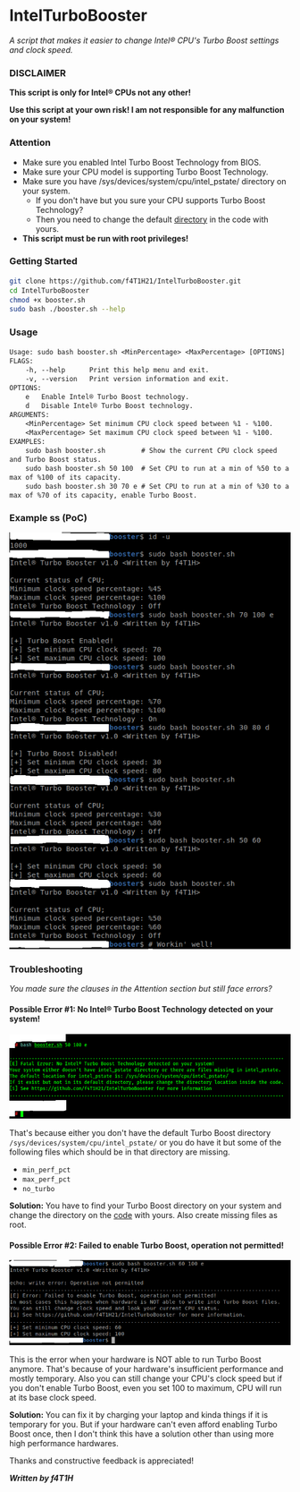 # IntelTurboBooster
*A script that makes it easier to change Intel® CPU's Turbo Boost settings and clock speed.*
### DISCLAIMER
**This script is only for Intel® CPUs not any other!**

**Use this script at your own risk! I am not responsible for any malfunction on your system!**

### Attention
- Make sure you enabled Intel Turbo Boost Technology from BIOS.
- Make sure your CPU model is supporting Turbo Boost Technology.
- Make sure you have /sys/devices/system/cpu/intel_pstate/ directory on your system.
  - If you don't have but you sure your CPU supports Turbo Boost Technology?
  - Then you need to change the default [directory](https://github.com/f4T1H21/IntelTurboBooster/blob/a6036b3af70ed13c70aab08833375d2f4d91e9bb/booster.sh#L10) in the code with yours.
- **This script must be run with root privileges!**
### Getting Started
```bash
git clone https://github.com/f4T1H21/IntelTurboBooster.git
cd IntelTurboBooster
chmod +x booster.sh
sudo bash ./booster.sh --help
```

### Usage
```
Usage: sudo bash booster.sh <MinPercentage> <MaxPercentage> [OPTIONS]
FLAGS:
    -h, --help      Print this help menu and exit.
    -v, --version   Print version information and exit.
OPTIONS:
    e   Enable Intel® Turbo Boost technology.
    d   Disable Intel® Turbo Boost technology.
ARGUMENTS:
    <MinPercentage> Set minimum CPU clock speed between %1 - %100.
    <MaxPercentage> Set maximum CPU clock speed between %1 - %100.
EXAMPLES:
    sudo bash booster.sh         # Show the current CPU clock speed and Turbo Boost status.
    sudo bash booster.sh 50 100  # Set CPU to run at a min of %50 to a max of %100 of its capacity.
    sudo bash booster.sh 30 70 e # Set CPU to run at a min of %30 to a max of %70 of its capacity, enable Turbo Boost.
```
### Example ss (PoC)
![poc](https://github.com/f4T1H21/IntelTurboBooster/blob/main/src/poc.png)

### Troubleshooting
*You made sure the clauses in the Attention section but still face errors?*
#### Possible Error #1: No Intel® Turbo Boost Technology detected on your system!
![err1](https://github.com/f4T1H21/IntelTurboBooster/blob/main/src/err1.png)

That's because either you don't have the default Turbo Boost directory ``/sys/devices/system/cpu/intel_pstate/`` or you do have it but some of the following files which should be in that directory are missing.
- ``min_perf_pct``
- ``max_perf_pct``
- ``no_turbo``

**Solution:**
You have to find your Turbo Boost directory on your system and change the directory on the [code](https://github.com/f4T1H21/IntelTurboBooster/blob/a6036b3af70ed13c70aab08833375d2f4d91e9bb/booster.sh#L10) with yours. Also create missing files as root. 

#### Possible Error #2: Failed to enable Turbo Boost, operation not permitted!
![err2](https://github.com/f4T1H21/IntelTurboBooster/blob/main/src/err2.png)

This is the error when your hardware is NOT able to run Turbo Boost anymore. That's because of your hardware's insufficient performance and mostly temporary. Also you can still change your CPU's clock speed but if you don't enable Turbo Boost, even you set 100 to maximum, CPU will run at its base clock speed. 

**Solution:** You can fix it by charging your laptop and kinda things if it is temporary for you. But if your hardware can't even afford enabling Turbo Boost once, then I don't think this have a solution other than using more high performance hardwares.

Thanks and constructive feedback is appreciated!

***Written by f4T1H***
